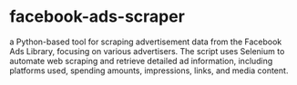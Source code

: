 # facebook-ads-scraper
a Python-based tool for scraping advertisement data from the Facebook Ads Library, focusing on various advertisers. The script uses Selenium to automate web scraping and retrieve detailed ad information, including platforms used, spending amounts, impressions, links, and media content.
